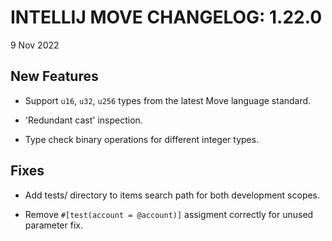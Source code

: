 # INTELLIJ MOVE CHANGELOG: 1.22.0

9 Nov 2022

## New Features

* Support `u16`, `u32`, `u256` types from the latest Move language standard. 

* 'Redundant cast' inspection.

* Type check binary operations for different integer types. 

## Fixes

* Add tests/ directory to items search path for both development scopes. 

* Remove `#[test(account = @account)]` assigment correctly for unused parameter fix. 
